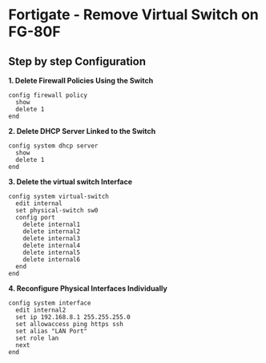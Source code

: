 # Fortigate - Remove Virtual Switch on FG-80F

## Step by step Configuration

**1. Delete Firewall Policies Using the Switch**

```Shell
config firewall policy
  show  
  delete 1  
end
```

**2. Delete DHCP Server Linked to the Switch**

```Shell
config system dhcp server
  show  
  delete 1  
end
```

**3. Delete the virtual switch Interface**
```Shell
config system virtual-switch
  edit internal
  set physical-switch sw0
  config port
    delete internal1
    delete internal2
    delete internal3 
    delete internal4
    delete internal5
    delete internal6
  end
end

```

**4. Reconfigure Physical Interfaces Individually**

```Shell
config system interface
  edit internal2
  set ip 192.168.8.1 255.255.255.0
  set allowaccess ping https ssh
  set alias "LAN Port"
  set role lan
  next
end
```